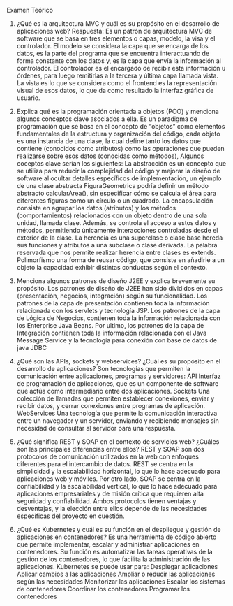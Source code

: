 Examen Teórico
1. ¿Qué es la arquitectura MVC y cuál es su propósito en el desarrollo de aplicaciones
web?
Respuesta:
Es un patrón de arquitectura MVC de software que se basa en tres elementos o capas, modelo, la visa y el controlador.
El modelo se considera la capa que se encarga de los datos, es la parte del programa que se encuentra interactuando de forma constante con los datos y, es la capa que envía la información al controlador.
El controlador es el encargado de recibir esta información u órdenes, para luego remitirlas a la tercera y última capa llamada vista.
La vista es lo que se considera como el frontend es la representación visual de esos datos, lo que da como resultado la interfaz gráfica de usuario.


2. Explica qué es la programación orientada a objetos (POO) y menciona algunos
conceptos clave asociados a ella.
Es un paradigma de programación que se basa en el concepto de “objetos” como elementos fundamentales de la estructura y organización del código, cada objeto es una instancia de una clase, la cual define tanto los datos que contiene (conocidos como atributos) como las operaciones que pueden realizarse sobre esos datos (conocidas como métodos), Algunos coceptos clave serian los siguientes:
La abstracción es un concepto que se utiliza para reducir la complejidad del código y mejorar la diseño de software al ocultar detalles específicos de implementación, un ejemplo de una clase abstracta FiguraGeometrica podría definir un método abstracto calcularArea(), sin especificar cómo se calcula el área para diferentes figuras como un círculo o un cuadrado.
La encapsulación consiste en agrupar los datos (atributos) y los métodos (comportamientos) relacionados con un objeto dentro de una sola unidad, llamada clase. Además, se controla el acceso a estos datos y métodos, permitiendo únicamente interacciones controladas desde el exterior de la clase.
La herencia es una superclase o clase base hereda sus funciones y atributos a una subclase o clase derivada. La palabra reservada que nos permite realizar herencia entre clases es extends.
Polimorfismo una forma de reusar código, que consiste en añadirle a un objeto la capacidad exhibir distintas conductas según el contexto.


3. Menciona algunos patrones de diseño J2EE y explica brevemente su propósito.
Los patrones de diseño de J2EE han sido divididos en capas (presentación, negocios, integración) según su funcionalidad. Los patrones de la capa de presentación contienen toda la información relacionada con los servlets y tecnología JSP. Los patrones de la capa de Lógica de Negocios, contienen toda la información relacionada con los Enterprise Java Beans. Por ultimo, los patrones de la capa de Integración contienen toda la información relacionada con el Java Message Service y la tecnología para conexión con base de datos de java JDBC

 
4. ¿Qué son las APIs, sockets y webservices? ¿Cuál es su propósito en el desarrollo de
aplicaciones?
Son tecnologías que permiten la comunicación entre aplicaciones, programas y servidores:
API
Interfaz de programación de aplicaciones, que es un componente de software que actúa como intermediario entre dos aplicaciones. 
Sockets
Una colección de llamadas que permiten establecer conexiones, enviar y recibir datos, y cerrar conexiones entre programas de aplicación. 
WebServices
Una tecnología que permite la comunicación interactiva entre un navegador y un servidor, enviando y recibiendo mensajes sin necesidad de consultar al servidor para una respuesta. 


5. ¿Qué significa REST y SOAP en el contexto de servicios web? ¿Cuáles son las
principales diferencias entre ellos?
REST y SOAP son dos protocolos de comunicación utilizados en la web con enfoques diferentes para el intercambio de datos. REST se centra en la simplicidad y la escalabilidad horizontal, lo que lo hace adecuado para aplicaciones web y móviles. Por otro lado, SOAP se centra en la confiabilidad y la escalabilidad vertical, lo que lo hace adecuado para aplicaciones empresariales y de misión crítica que requieren alta seguridad y confiabilidad. Ambos protocolos tienen ventajas y desventajas, y la elección entre ellos depende de las necesidades específicas del proyecto en cuestión.

6. ¿Qué es Kubernetes y cuál es su función en el despliegue y gestión de aplicaciones en
contenedores?
Es una herramienta de código abierto que permite implementar, escalar y administrar aplicaciones en contenedores. Su función es automatizar las tareas operativas de la gestión de los contenedores, lo que facilita la administración de las aplicaciones. 
Kubernetes se puede usar para:
Desplegar aplicaciones
Aplicar cambios a las aplicaciones
Ampliar o reducir las aplicaciones según las necesidades
Monitorizar las aplicaciones
Escalar los sistemas de contenedores
Coordinar los contenedores
Programar los contenedores 

